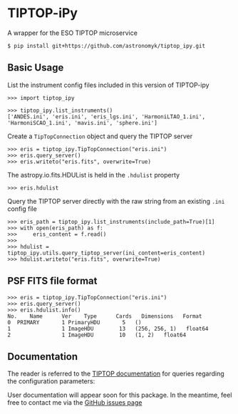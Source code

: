 # TIPTOP-iPy

A wrapper for the ESO TIPTOP microservice

    $ pip install git+https://github.com/astronomyk/tiptop_ipy.git

## Basic Usage

List the instrument config files included in this version of TIPTOP-ipy

    >>> import tiptop_ipy

    >>> tiptop_ipy.list_instruments()
    ['ANDES.ini', 'eris.ini', 'eris_lgs.ini', 'HarmoniLTAO_1.ini', 'HarmoniSCAO_1.ini', 'mavis.ini', 'sphere.ini']

Create a ``TipTopConnection`` object and query the TIPTOP server
    
    >>> eris = tiptop_ipy.TipTopConnection("eris.ini")
    >>> eris.query_server()
    >>> eris.writeto("eris.fits", overwrite=True)

The astropy.io.fits.HDUList is held in the ``.hdulist`` property

    >>> eris.hdulist

Query the TIPTOP server directly with the raw string from an existing ``.ini`` config file

    >>> eris_path = tiptop_ipy.list_instruments(include_path=True)[1]
    >>> with open(eris_path) as f:
    >>>     eris_content = f.read()
    >>>
    >>> hdulist = tiptop_ipy.utils.query_tiptop_server(ini_content=eris_content)
    >>> hdulist.writeto("eris.fits", overwrite=True)

## PSF FITS file format

    >>> eris = tiptop_ipy.TipTopConnection("eris.ini")
    >>> eris.query_server()
    >>> eris.hdulist.info()
    No.    Name      Ver    Type      Cards   Dimensions   Format
    0  PRIMARY       1 PrimaryHDU       5   ()      
    1                1 ImageHDU        13   (256, 256, 1)   float64   
    2                1 ImageHDU        10   (1, 2)   float64  


## Documentation

The reader is referred to the [TIPTOP documentation](https://tiptopdoc.readthedocs.io/en/latest/parameterFile.html) for queries regarding the configuration parameters:

User documentation will appear soon for this package. 
In the meantime, feel free to contact me via the [GitHub issues page](https://github.com/astronomyk/tiptop_ipy/issues)